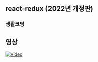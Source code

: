 ## react-redux (2022년 개정판)
### 생활코딩

## 영상
[![Video](http://img.youtube.com/vi/9wrHxqI6zuM/0.jpg)](https://youtu.be/9wrHxqI6zuM)